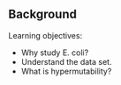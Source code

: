 ## Background

Learning objectives:
- Why study E. coli?
- Understand the data set.
- What is hypermutability?
